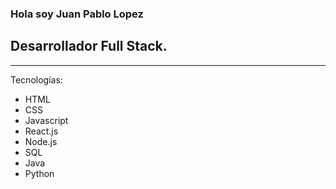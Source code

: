 ### Hola soy Juan Pablo Lopez
## Desarrollador Full Stack.

<!--
**megagringa/megagringa** is a ✨ _special_ ✨ repository because its `README.md` (this file) appears on your GitHub profile.

Here are some ideas to get you started:

- 🔭 I’m currently working on ...
- 🌱 I’m currently learning ...
- 👯 I’m looking to collaborate on ...
- 🤔 I’m looking for help with ...
- 💬 Ask me about ...
- 📫 How to reach me: ...
- 😄 Pronouns: ...
- ⚡ Fun fact: ...
-->
--------------------
Tecnologías:
 - HTML
 - CSS 
 - Javascript
 - React.js
 - Node.js
 - SQL
 - Java
 - Python
